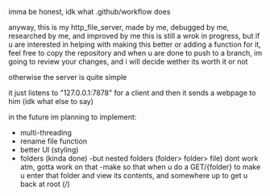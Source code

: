 imma be honest, idk what .github/workflow does

anyway, this is my http_file_server, made by me, debugged by me, researched by me, and improved by me
this is still a wrok in progress, but if u are interested in helping with making this better or adding a function for it, 
feel free to copy the repository and when u are done to push to a branch, im going to review your changes, and i will decide wether its worth it or not

otherwise the server is quite simple

it just listens to "127.0.0.1:7878" for a client and then it sends a webpage to him
(idk what else to say)

in the future im planning to implement:
  - multi-threading
  - rename file function
  - better UI (styling)
  - folders (kinda done)
        -but nested folders (folder> folder> file) dont work atm, gotta work on that
  -make so that when u do a GET/{folder} to make u enter that folder and view its contents, and somewhere up to get u back at root (/)
    
